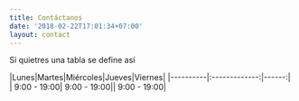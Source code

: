 ```yaml
---
title: Contáctanos
date: '2018-02-22T17:01:34+07:00'
layout: contact
---
```


Si quietres una tabla se define así

|Lunes|Martes|Miércoles|Jueves|Viernes|
|----------|:-------------:|------:|
| 9:00 - 19:00| 9:00 - 19:00|| 9:00 - 19:00|

